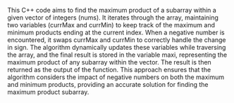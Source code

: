 
This C++ code aims to find the maximum product of a subarray within a given vector of integers (nums). It iterates through the array, 
maintaining two variables (currMax and currMin) to keep track of the maximum and minimum products ending at the current index. When a
negative number is encountered, it swaps currMax and currMin to correctly handle the change in sign. The algorithm dynamically updates these
variables while traversing the array, and the final result is stored in the variable maxi, representing the maximum product of any subarray 
within the vector. The result is then returned as the output of the function. This approach ensures that the algorithm considers the impact
of negative numbers on both the maximum and minimum products, providing an accurate solution for finding the maximum product subarray.
